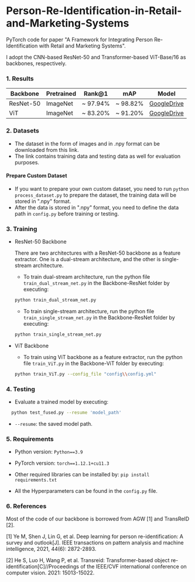 # Person-Re-Identification-in-Retail-and-Marketing-Systems
PyTorch code for paper "A Framework for Integrating Person Re-Identification with Retail and Marketing Systems".

I adopt the CNN-based ResNet-50 and Transformer-based ViT-Base/16 as backbones, respectively.

### 1. Results

|Backbone    | Pretrained| Rank@1   | mAP      | Model|
| --------   | -----     | -----    |--------- |------|
|ResNet-50   | ImageNet  | ~ 97.94% | ~ 98.82% | [GoogleDrive](https://drive.google.com/open?id=181K9PQGnej0K5xNX9DRBDPAf3K9JosYk)|
|ViT         | ImageNet  | ~ 83.20% | ~ 91.20% | [GoogleDrive](https://drive.google.com/open?id=181K9PQGnej0K5xNX9DRBDPAf3K9JosYk)|

### 2. Datasets

- The dataset in the form of images and in .npy format can be downloaded from this link.
- The link contains training data and testing data as well for evaluation purposes.

#### Prepare Custom Dataset

- If you want to prepare your own custom dataset, you need to run `python process_dataset.py` to prepare the dataset, the training data will be stored in ".npy" format.
- After the data is stored in ".npy" format, you need to define the data path in `config.py` before training or testing.

### 3. Training

- ResNet-50 Backbone
  
  There are two architectures with a ResNet-50 backbone as a feature extractor. One is a dual-stream architecture, and the other is single-stream architecture.

    - To train dual-stream architecture, run the python file `train_dual_stream_net.py` in the Backbone-ResNet folder by executing:
      
    ```bash
    python train_dual_stream_net.py
    ```
    - To train single-stream architecture, run the python file `train_single_stream_net.py` in the Backbone-ResNet folder by executing:
      
    ```bash
    python train_single_stream_net.py
    ```
  
- ViT Backbone

  - To train using ViT backbone as a feature extractor, run the python file `train_ViT.py` in the Backbone-ViT folder by executing:
    
  ```bash
  python train_ViT.py --config_file "config\\config.yml"
  ```

### 4. Testing

- Evaluate a trained model by executing:
  
```bash
  python test_fused.py --resume 'model_path'
  ```
   - `--resume`: the saved model path.

### 5. Requirements

- Python version: `Python==3.9`

- PyTorch version: `torch==1.12.1+cu11.3`

- Other required libraries can be installed by: `pip install requirements.txt`

- All the Hyperparameters can be found in the `config.py` file.

### 6. References

Most of the code of our backbone is borrowed from AGW [1] and TransReID [2].

[1] Ye M, Shen J, Lin G, et al. Deep learning for person re-identification: A survey and outlook[J]. IEEE transactions on pattern analysis and machine intelligence, 2021, 44(6): 2872-2893.

[2] He S, Luo H, Wang P, et al. Transreid: Transformer-based object re-identification[C]//Proceedings of the IEEE/CVF international conference on computer vision. 2021: 15013-15022.
